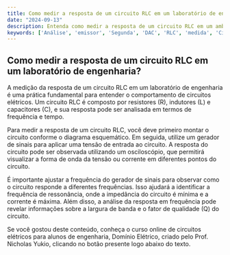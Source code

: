 ```yaml
---
title: Como medir a resposta de um circuito RLC em um laboratório de engenharia?
date: "2024-09-13"
description: Entenda como medir a resposta de um circuito RLC em um ambiente de laboratório, focando em conceitos essenciais para alunos de engenharia.
keywords: ['Análise', 'emissor', 'Segunda', 'DAC', 'RLC', 'medida', 'Circuito']
---
```


## Como medir a resposta de um circuito RLC em um laboratório de engenharia?

A medição da resposta de um circuito RLC em um laboratório de engenharia é uma prática fundamental para entender o comportamento de circuitos elétricos. Um circuito RLC é composto por resistores (R), indutores (L) e capacitores (C), e sua resposta pode ser analisada em termos de frequência e tempo.

Para medir a resposta de um circuito RLC, você deve primeiro montar o circuito conforme o diagrama esquemático. Em seguida, utilize um gerador de sinais para aplicar uma tensão de entrada ao circuito. A resposta do circuito pode ser observada utilizando um osciloscópio, que permitirá visualizar a forma de onda da tensão ou corrente em diferentes pontos do circuito.

É importante ajustar a frequência do gerador de sinais para observar como o circuito responde a diferentes frequências. Isso ajudará a identificar a frequência de ressonância, onde a impedância do circuito é mínima e a corrente é máxima. Além disso, a análise da resposta em frequência pode revelar informações sobre a largura de banda e o fator de qualidade (Q) do circuito.

Se você gostou deste conteúdo, conheça o curso online de circuitos elétricos para alunos de engenharia, Domínio Elétrico, criado pelo Prof. Nicholas Yukio, clicando no botão presente logo abaixo do texto.